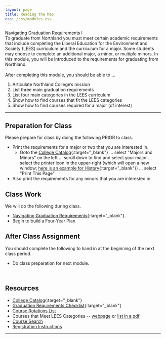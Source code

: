 ```yaml
---
layout: page
title: Reading the Map
css: /css/modules.css
---
```


<div class="panel-group">
  <div class="panel panel-primary">
    <div class="panel-heading">Navigating Graduation Requirements I</div>
    <div class="panel-body">To graduate from Northland you must meet certain academic requirements that include completing the Liberal Education for the Environment and Society (LEES) curriculum and the curriculum for a major. Some students may choose to complete an additional major, a minor, or multiple minors. In this module, you will be introduced to the requirements for graduating from Northland.
<br><br>
After completing this module, you should be able to ...
<ol>
  <li>Articulate Northland College’s mission</li>
  <li>List three main graduation requirements</li>
  <li>List four main categories in the LEES curriculum</li>
  <li>Show how to find courses that fit the LEES categories</li>
  <li>Show how to find courses required for a major (of interest)</li>
</ol>
    </div>
  </div>
</div>

----

## Preparation for Class
Please prepare for class by doing the following PRIOR to class.

* Print the requirements for a major or two that you are interested in.
    * Goto the [College Catalog](http://catalog.northland.edu/){:target="_blank"} ... select "Majors and Minors" on the left ... scroll down to find and select your major ... select the printer icon in the upper-right (which will open a new window; [here is an example for History](http://catalog.northland.edu/preview_program.php?catoid=21&poid=1684&print){:target="_blank"}) ... select "Print This Page"
* Also print the requirements for any minors that you are interested in.

## Class Work
We will do the following during class.

* [Navigating Graduation Requirements](https://docs.google.com/presentation/d/1E2YLedjnlgkPj49P8IdWdOvuw8gq3nRaM5OO9I-wutk/edit?usp=sharing){:target="_blank"}.
* Begin to build a Four-Year Plan.

## After Class Assignment
You should complete the following to hand in at the beginning of the next class period.

* Do class preparation for next module.

&nbsp;

## Resources

* [College Catalog](http://catalog.northland.edu/){:target="_blank"}
* [Graduation Requirements Checklist](https://drive.google.com/drive/folders/1eaA8aWJXFmXrYw_lBLU_lWCQ44vvNfr8){:target="_blank"}
* [Course Rotations List](https://my.northland.edu/academics/#rotations)
* Courses that Meet LEES Categories -- [webpage](http://catalog.northland.edu/preview_program.php?catoid=21&poid=1653) or [list in a pdf](https://my.northland.edu/wp-content/uploads/sites/2/2021/04/LEES-for-AY-2021-ALL.pdf)
* [Course Search](https://my.northland.edu/academics/schedule/course-schedule/)
* [Registration Instructions](https://my.northland.edu/academics/#reg-howto)


----
